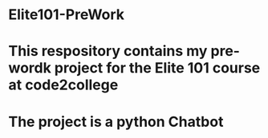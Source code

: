 # Elite101-PreWork
# This respository contains my pre-wordk project for the Elite 101 course at code2college
# The project is a python Chatbot
